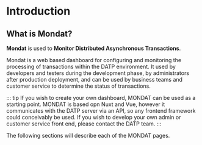 # Introduction

<!--
::: tip NOTE
Already know Vue 2 and just want to learn about what's new in Vue 3? Check out the [Migration Guide](/guide/migration/introduction.html)!
:::
-->

## What is Mondat?

**Mondat** is used to **Monitor Distributed Asynchronous Transactions**.

Mondat is a web based dashboard for configuring and monitoring the processing of transactions within the DATP environment.
It used by developers and testers during the development phase, by administrators after production deployment,
and can be used by business teams and customer service to determine the status of transactions.

<!-- ::: tip
Users might see a reduced set of menu options or functionality, depending upon their role, but this guide will explain
these features anyway as it is useful information for anyone using Mondat.
::: -->

::: tip
If you wish to create your own dashboard, MONDAT can be used as a starting point.
MONDAT is based opn Nuxt and Vue, however it communicates with the DATP server via
an API, so any frontend framework could conceivably be used.
If you wish to develop your own admin or customer service front end, please contact the DATP team.
:::

The following sections will describe each of the MONDAT pages.
